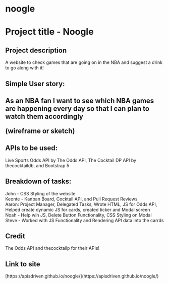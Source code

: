 # noogle

<h1>Project title - Noogle</h1>
<h2>Project description</h2>
A website to check games that are going on in the NBA and suggest a drink to go along with it!

<h2>Simple User story:<h2>
As an NBA fan 
I want to see which NBA games are happening every day
so that I can plan to watch them accordingly
  
  (wireframe or sketch)

<h2>APIs to be used:</h2>
Live Sports Odds API by The Odds API, The Cocktail DP API by thecocktaildb, and Bootstrap 5

<h2>Breakdown of tasks:</h2>
John - CSS Styling of the website
<br>
Keonte - Kanban Board, Cocktail API, and Pull Request Reviews
<br>
Aaron: Project Manager, Delegated Tasks, Wrote HTML, JS for Odds API, Helped create dynamic JS for cards, created ticker and Modal screen
<br>
Noah - Help wih JS, Delete Button Functionality, CSS Styling on Modal
<br>
Steve - Worked with JS Functionality and Rendering API data into the carrds
<br>

<h2> Credit </h2>
The Odds API and thecocktailp for their APIs!

<h2> Link to site </h2>
[https://apisdriven.github.io/noogle/](https://apisdriven.github.io/noogle/)
